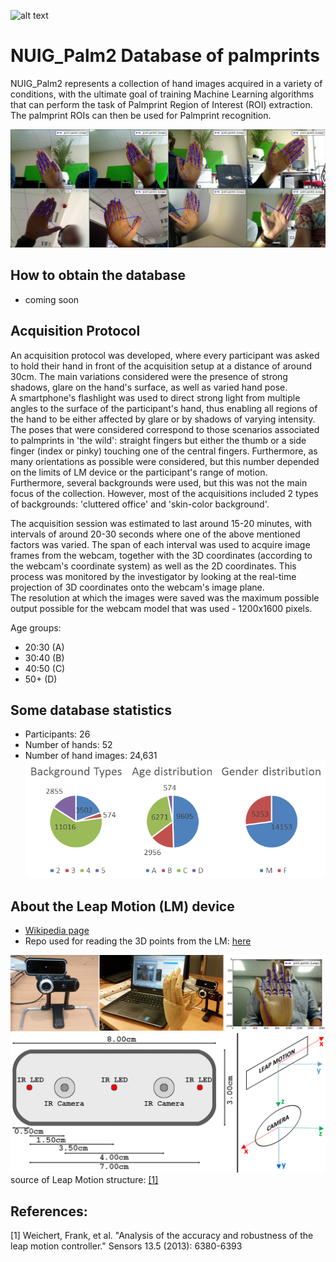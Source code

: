![alt text](images/sample_hands.png "Logo Title Text 1")
# NUIG_Palm2 Database of palmprints

NUIG_Palm2 represents a collection of hand images acquired in a variety of conditions, with the ultimate goal of training Machine Learning algorithms that can perform the task of Palmprint Region of Interest (ROI) extraction.
The palmprint ROIs can then be used for Palmprint recognition.

![alt text](images/palmprint_points_variation_v1.png "Logo Title Text 1")
## How to obtain the database
* coming soon

## Acquisition Protocol
An acquisition protocol was developed, where every participant was asked to hold their hand in front of the acquisition setup at a distance of around 30cm. The main variations considered were the presence of strong shadows, glare on the hand's surface, as well as varied hand pose.<br/>
A smartphone's flashlight was used to direct strong light from multiple angles to the surface of the participant's hand, thus enabling all regions of the hand to be either affected by glare or by shadows of varying intensity. <br/>
The poses that were considered correspond to those scenarios associated to palmprints in 'the wild': straight fingers but either the thumb or a side finger (index or pinky) touching one of the central fingers. Furthermore, as many orientations as possible were considered, but this number depended on the limits of LM device or the participant's range of motion. <br/>
Furthermore, several backgrounds were used, but this was not the main focus of the collection. However, most of the acquisitions included 2 types of backgrounds: 'cluttered office' and 'skin-color background'.

The acquisition session was estimated to last around 15-20 minutes, with intervals of around 20-30 seconds where one of the above mentioned factors was varied. The span of each interval was used to acquire image frames from the webcam, together with the 3D coordinates (according to the webcam's coordinate system) as well as the 2D coordinates. This process was monitored by the investigator by looking at the real-time projection of 3D coordinates onto the webcam's image plane. <br/>
The resolution at which the images were saved was the maximum possible output possible for the webcam model that was used - 1200x1600 pixels. 

Age groups:
* 20:30 (A)
* 30:40 (B)
* 40:50 (C)
* 50+ (D)

## Some database statistics
* Participants: 26
* Number of hands: 52
* Number of hand images: 24,631
![alt text](images/nuig2_distributions_v1.png "Logo Title Text 1")

## About the Leap Motion (LM) device
* [Wikipedia page](https://en.wikipedia.org/wiki/Leap_Motion)
* Repo used for reading the 3D points from the LM: [here](https://github.com/AdrianUng/Leap-Motion-project-points-onto-image)

![alt text](images/fig2_v2.png "Logo Title Text 1")
![alt text](images/fig1_2.png "Logo Title Text 1")
source of Leap Motion structure: [[1]](https://www.mdpi.com/1424-8220/13/5/6380) 



## References:
[1] Weichert, Frank, et al. "Analysis of the accuracy and robustness of the leap motion controller." Sensors 13.5 (2013): 6380-6393
